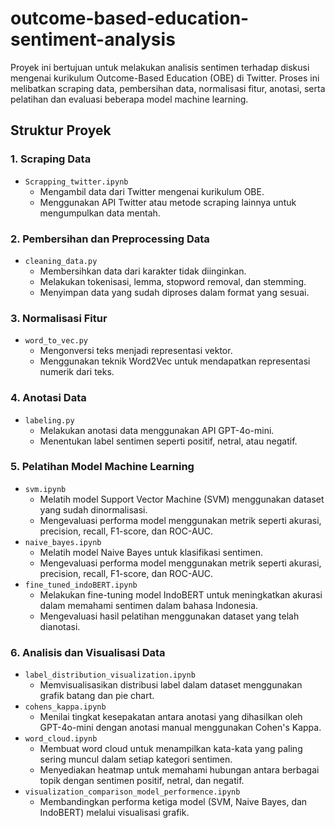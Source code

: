 # outcome-based-education-sentiment-analysis

Proyek ini bertujuan untuk melakukan analisis sentimen terhadap diskusi mengenai kurikulum Outcome-Based Education (OBE) di Twitter. Proses ini melibatkan scraping data, pembersihan data, normalisasi fitur, anotasi, serta pelatihan dan evaluasi beberapa model machine learning.

## Struktur Proyek

### 1. Scraping Data

- `Scrapping_twitter.ipynb`
  - Mengambil data dari Twitter mengenai kurikulum OBE.
  - Menggunakan API Twitter atau metode scraping lainnya untuk mengumpulkan data mentah.

### 2. Pembersihan dan Preprocessing Data

- `cleaning_data.py`
  - Membersihkan data dari karakter tidak diinginkan.
  - Melakukan tokenisasi, lemma, stopword removal, dan stemming.
  - Menyimpan data yang sudah diproses dalam format yang sesuai.

### 3. Normalisasi Fitur

- `word_to_vec.py`
  - Mengonversi teks menjadi representasi vektor.
  - Menggunakan teknik Word2Vec untuk mendapatkan representasi numerik dari teks.

### 4. Anotasi Data

- `labeling.py`
  - Melakukan anotasi data menggunakan API GPT-4o-mini.
  - Menentukan label sentimen seperti positif, netral, atau negatif.

### 5. Pelatihan Model Machine Learning

- `svm.ipynb`
  - Melatih model Support Vector Machine (SVM) menggunakan dataset yang sudah dinormalisasi.
  - Mengevaluasi performa model menggunakan metrik seperti akurasi, precision, recall, F1-score, dan ROC-AUC.
- `naive_bayes.ipynb`
  - Melatih model Naive Bayes untuk klasifikasi sentimen.
  - Mengevaluasi performa model menggunakan metrik seperti akurasi, precision, recall, F1-score, dan ROC-AUC.
- `fine_tuned_indoBERT.ipynb`
  - Melakukan fine-tuning model IndoBERT untuk meningkatkan akurasi dalam memahami sentimen dalam bahasa Indonesia.
  - Mengevaluasi hasil pelatihan menggunakan dataset yang telah dianotasi.

### 6. Analisis dan Visualisasi Data

- `label_distribution_visualization.ipynb`
  - Memvisualisasikan distribusi label dalam dataset menggunakan grafik batang dan pie chart.
- `cohens_kappa.ipynb`
  - Menilai tingkat kesepakatan antara anotasi yang dihasilkan oleh GPT-4o-mini dengan anotasi manual menggunakan Cohen's Kappa.
- `word_cloud.ipynb`
  - Membuat word cloud untuk menampilkan kata-kata yang paling sering muncul dalam setiap kategori sentimen.
  - Menyediakan heatmap untuk memahami hubungan antara berbagai topik dengan sentimen positif, netral, dan negatif.
- `visualization_comparison_model_performence.ipynb`
  - Membandingkan performa ketiga model (SVM, Naive Bayes, dan IndoBERT) melalui visualisasi grafik.
